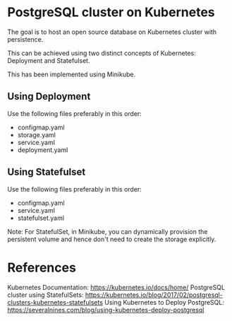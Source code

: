 # PostgreSQL cluster on Kubernetes

The goal is to host an open source database on Kubernetes cluster with persistence.

This can be achieved using two distinct concepts of Kubernetes: Deployment and Statefulset.

This has been implemented using Minikube.

## Using Deployment

Use the following files preferably in this order:

* configmap.yaml
* storage.yaml
* service.yaml
* deployment.yaml

## Using Statefulset

Use the following files preferably in this order:

* configmap.yaml
* service.yaml
* statefulset.yaml

Note: For StatefulSet, in Minikube, you can dynamically provision the persistent volume and hence don't need to create the storage explicitly.

# References
Kubernetes Documentation: https://kubernetes.io/docs/home/
PostgreSQL cluster using StatefulSets: https://kubernetes.io/blog/2017/02/postgresql-clusters-kubernetes-statefulsets
Using Kubernetes to Deploy PostgreSQL: https://severalnines.com/blog/using-kubernetes-deploy-postgresql